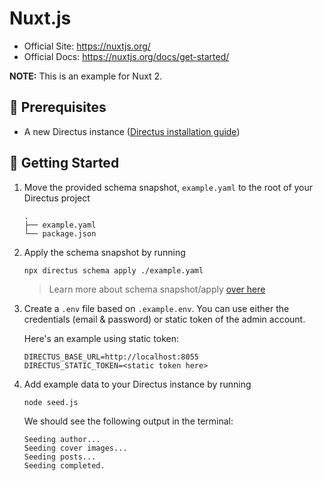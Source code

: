 # Nuxt.js

- Official Site: <https://nuxtjs.org/>
- Official Docs: <https://nuxtjs.org/docs/get-started/>

**NOTE:** This is an example for Nuxt 2.

## 📌 Prerequisites

- A new Directus instance ([Directus installation guide](https://docs.directus.io/getting-started/installation/))

## 🚀 Getting Started

1. Move the provided schema snapshot, `example.yaml` to the root of your Directus project

    ```
    .
    ├── example.yaml
    └── package.json
    ```

2. Apply the schema snapshot by running

    ```
    npx directus schema apply ./example.yaml
    ```
    > Learn more about schema snapshot/apply [over here](https://docs.directus.io/reference/command-line-interface/#migrate-schema-to-a-different-environment)

3. Create a `.env` file based on `.example.env`. You can use either the credentials (email & password) or static token of the admin account.

    Here's an example using static token:

    ```
    DIRECTUS_BASE_URL=http://localhost:8055
    DIRECTUS_STATIC_TOKEN=<static token here>
    ```

4. Add example data to your Directus instance by running

    ```
    node seed.js
    ```

    We should see the following output in the terminal:

    ```
    Seeding author...
    Seeding cover images...
    Seeding posts...
    Seeding completed.
    ```
